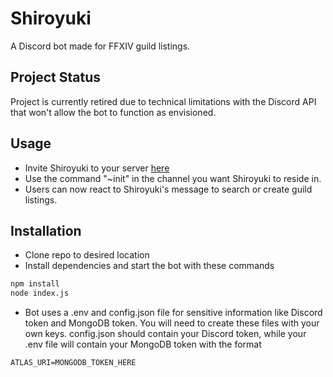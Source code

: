 # Shiroyuki
A Discord bot made for FFXIV guild listings.

## Project Status
Project is currently retired due to technical limitations with the Discord API that won't allow the bot to function as envisioned.

## Usage
- Invite Shiroyuki to your server [here](https://discord.com/oauth2/authorize?client_id=729020375022960790&permissions=27712&scope=bot)
- Use the command "~init" in the channel you want Shiroyuki to reside in.
- Users can now react to Shiroyuki's message to search or create guild listings.

## Installation
- Clone repo to desired location
- Install dependencies and start the bot with these commands
```bash
npm install
node index.js
```
- Bot uses a .env and config.json file for sensitive information like Discord token and MongoDB token. You will need to create these files with your own keys. 
config.json should contain your Discord token, while your .env file will contain your MongoDB token with the format
```
ATLAS_URI=MONGODB_TOKEN_HERE
```
